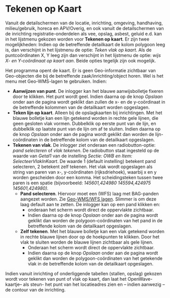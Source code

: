 # Tekenen op Kaart

Vanuit de detailschermen van de locatie, inrichting, omgeving, handhaving, milieu/gebruik, horeca en APV/Overig, en ook vanuit de detailschermen van de inrichting registratie-onderdelen als vee, opslag, asbest, geluid e.d. kan in het lijstmenu gekozen worden voor **Tekenen op kaart**.
Er zijn twee mogelijkheden: Indien op de betreffende detailkaart de kolom polygoon leeg is, dan verschijnt in het lijstmenu de optie: _Teken vlak op kaart_. Als de puntcoördinaten X, Y leeg zijn dan verschijnt in het lijstmenu de optie: _wijs X- en Y-coördinaat op kaart aan_. Beide opties tegelijk zijn ook mogelijk.

Het programma opent de kaart. Er is geen Geo-informatie zichtbaar van Geo-objecten die bij de betreffende zaak/inrichting/object horen. Wel is het menu met Geo-WMS-lagen te gebruiken. Indien:

- **Aanwijzen van punt**. De inlogger kan het blauwe aanwijsbolletje fixeren door te klikken. Het punt wordt geel. Indien daarna op de knop _Opslaan_ onder aan de pagina wordt geklikt dan zullen de x- en de y-coördinaat in de betreffende kolommen van de detailkaart worden opgeslagen.
- **Teken lijn op kaart**. Alleen bij de opslagkaarten bij inrichtingen. Met het blauwe bolletje kan een lijn getekend worden in rechte gele lijnen, die geen gesloten vlak vormen. Dubbelklik op eerste punt van de lijn, en dubbelklik op laatste punt van de lijn om af te sluiten. Indien daarna op de knop _Opslaan_ onder aan de pagina wordt geklikt dan worden de lijn-coördinaten in de betreffende kolom van de detailkaart opgeslagen.
- **Tekenen van vlak**. De inlogger ziet onderaan een radiobutton-optie: _pand selecteren_ of _vlak tekenen_. De radiobutton staat ingesteld op de waarde van _Getal1_ van de instelling _Sectie: OWB en Item: SelecteerVlakInKaart_. De waarde 1 (default instelling) betekent pand selecteren, 2 betekent zelf tekenen. Het vlak wordt opgeslagen als string van paren van x-, y-coördinaten (rijksdriehoek), waarbij x en y worden gescheiden door een komma. Het scheidingsteken tussen twee paren is een spatie (bijvoorbeeld: _145601,424980 145594,424975 145601,424980)._
  - **Pand selecteren**. Hiervoor moet een (WFS) laag met BAG-panden aangezet worden. Zie [Geo-WMS/WFS lagen](/instellen_inrichten/geowms-lagen.md). Slimmer is om deze laag default aan te zetten. De inlogger kan op een pand klikken en:
    - onderaan het scherm wordt direct de oppervlakte zichtbaar.
    - Indien daarna op de knop _Opslaan_ onder aan de pagina wordt geklikt dan worden de polygoon-coördinaten van het pand in de betreffende kolom van de detailkaart opgeslagen.
  - **Zelf tekenen**. Met het blauwe bolletje kan een vlak getekend worden in rechte blauwe lijnen door op de hoekpunten te klikken. Door het vlak te sluiten worden de blauwe lijnen zichtbaar als gele lijnen.
    - Onderaan het scherm wordt direct de oppervlakte zichtbaar.
    - Indien daarna op de knop _Opslaan_ onder aan de pagina wordt geklikt dan worden de polygoon-coördinaten van het getekende vlak in de betreffende kolom van de detailkaart opgeslagen.

Indien vanuit inrichting of onderliggende tabellen (stallen, opslag) gekozen wordt voor tekenen van punt of vlak op
kaart, dan laat het OpenWave-kaartje– als steun- het punt van het locatieadres zien en – indien aanwezig – de contour van de inrichting.
